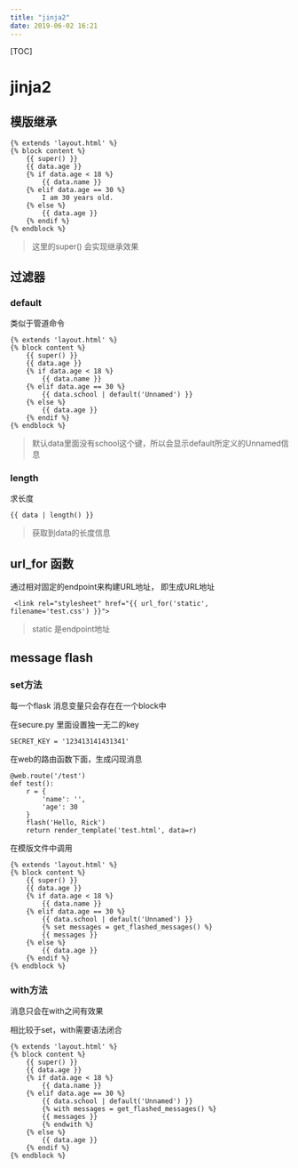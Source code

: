 ```yaml
---
title: "jinja2"
date: 2019-06-02 16:21
---
```



[TOC]



# jinja2



## 模版继承

```
{% extends 'layout.html' %}
{% block content %}
    {{ super() }}
    {{ data.age }}
    {% if data.age < 18 %}
        {{ data.name }}
    {% elif data.age == 30 %}
        I am 30 years old.
    {% else %}
        {{ data.age }}
    {% endif %}
{% endblock %}
```

> 这里的super() 会实现继承效果





## 过滤器



### default

类似于管道命令

```
{% extends 'layout.html' %}
{% block content %}
    {{ super() }}
    {{ data.age }}
    {% if data.age < 18 %}
        {{ data.name }}
    {% elif data.age == 30 %}
        {{ data.school | default('Unnamed') }}
    {% else %}
        {{ data.age }}
    {% endif %}
{% endblock %}
```

> 默认data里面没有school这个键，所以会显示default所定义的Unnamed信息



### length

求长度

```
{{ data | length() }}
```

> 获取到data的长度信息





## url_for 函数

通过相对固定的endpoint来构建URL地址， 即生成URL地址

```
 <link rel="stylesheet" href="{{ url_for('static', filename='test.css') }}">
```

> static 是endpoint地址





## message flash

### set方法

每一个flask 消息变量只会存在在一个block中

在secure.py 里面设置独一无二的key

```
SECRET_KEY = '123413141431341'
```



在web的路由函数下面，生成闪现消息

```
@web.route('/test')
def test():
    r = {
        'name': '',
        'age': 30
    }
    flash('Hello, Rick')
    return render_template('test.html', data=r)
```



在模版文件中调用

```
{% extends 'layout.html' %}
{% block content %}
    {{ super() }}
    {{ data.age }}
    {% if data.age < 18 %}
        {{ data.name }}
    {% elif data.age == 30 %}
        {{ data.school | default('Unnamed') }}
        {% set messages = get_flashed_messages() %}
        {{ messages }}
    {% else %}
        {{ data.age }}
    {% endif %}
{% endblock %}
```



### with方法

消息只会在with之间有效果

相比较于set，with需要语法闭合

```
{% extends 'layout.html' %}
{% block content %}
    {{ super() }}
    {{ data.age }}
    {% if data.age < 18 %}
        {{ data.name }}
    {% elif data.age == 30 %}
        {{ data.school | default('Unnamed') }}
        {% with messages = get_flashed_messages() %}
        {{ messages }}
        {% endwith %}
    {% else %}
        {{ data.age }}
    {% endif %}
{% endblock %}
```

